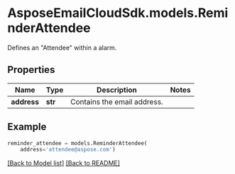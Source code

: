 # AsposeEmailCloudSdk.models.ReminderAttendee

Defines an \"Attendee\" within a alarm.

## Properties
Name | Type | Description | Notes
------------ | ------------- | ------------- | -------------
**address** |**str** |Contains the email address. |



## Example
```python
reminder_attendee = models.ReminderAttendee(
    address='attendee@aspose.com')
```


[[Back to Model list]](Models.md) [[Back to README]](README.md)

